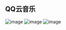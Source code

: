 ## QQ云音乐
![image](https://user-images.githubusercontent.com/103496604/226418552-d0be30e7-40c2-40fa-8189-122c3a29c54b.png)
![image](https://user-images.githubusercontent.com/103496604/226418654-9bdbcb8c-3a20-4df2-a635-b82948e9eab1.png)
![image](https://user-images.githubusercontent.com/103496604/226418794-a791c1f6-673b-426a-adfe-91a76b636272.png)